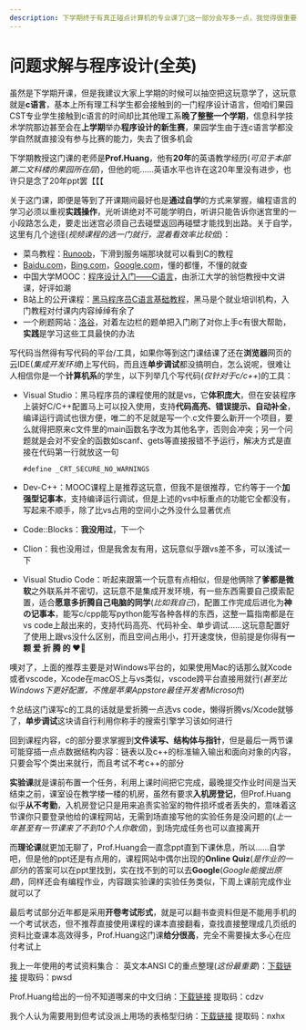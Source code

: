 ```yaml
---
description: 下学期终于有真正碰点计算机的专业课了🤩这一部分会写多一点，我觉得很重要，它是一门让大家明白计算机专业课学习方式的课程
---
```


# 问题求解与程序设计(全英)

虽然是下学期开课，但是我建议大家上学期的时候可以抽空把这玩意学了，这玩意就是**c语言**，基本上所有理工科学生都会接触到的一门程序设计语言，但咱们果园CST专业学生接触到c语言的时间却比其他理工系**晚了整整一个学期**，信息科学技术学院那边甚至会在**上学期**举办**程序设计的新生赛**，果园学生由于连c语言学都没学自然就直接没有参与比赛的能力，失去了很多机会

下学期教授这门课的老师是**Prof.Huang**，他有**20年**的英语教学经历(_可见于本部第二文科楼的果园所在层_)，但他的呃……英语水平也许在这20年里没有进步，也许只是念了20年ppt罢【【【

关于这门课，即便是等到了开课期间最好也是**通过自学**的方式来掌握，编程语言的学习必须以重视**实践操作**，光听讲绝对不可能学明白，听讲只能告诉你迷宫里的一小段路怎么走，要走出迷宫必须自己去碰壁返回再碰壁才能找到出路。关于自学，这里有几个途径(_视频课程的选一门就行，混着看效率比较低_)：

* 菜鸟教程：[Runoob](https://www.runoob.com/)，下滑到服务端那块就可以看到C的教程
* [Baidu.com](https://www.baidu.com/)，[Bing.com](https://cn.bing.com/)，[Google.com](http://www.google.cn/)，懂的都懂，不懂的就查
* 中国大学MOOC：[程序设计入门——C语言](https://www.icourse163.org/course/0809ZJU007A-199001?outVendor=zw\_mooc\_pclszykctj\_)，由浙江大学的翁恺教授中文讲课，好评如潮
* B站上的公开课程：[黑马程序员C语言基础教程](https://www.bilibili.com/video/BV1vs411n7TH?share\_source=copy\_web\&vd\_source=2e2bcfa887bf8da9bde84af9fe79f8eb)，黑马是个就业培训机构，入门教程对付课内内容绰绰有余了
* 一个刷题网站：[洛谷](https://www.luogu.com.cn/)，对着左边栏的题单把入门刷了对你上手c有很大帮助，**实践**是学习这些工具最快的办法

写代码当然得有写代码的平台/工具，如果你等到这门课结课了还在**浏览器**网页的云IDE(_集成开发环境_)上写代码，而且连**单步调试**都没搞明白，怎么说呢，很难让人相信你是一个**计算机系**的学生，以下列举几个写代码(_仅针对于c/c++_)的工具：

*   Visual Studio：黑马程序员的课程使用的就是vs，它**体积庞大**，但在安装程序上装好C/C++配置马上可以投入使用，支持**代码高亮、错误提示、自动补全**，编译运行调试也很方便，唯二的不足就是写一个.c文件要么新开一个项目，要么就得把原来c文件里的main函数名字改为其他名字，否则会冲突；另一个问题就是会对不安全的函数如scanf、gets等直接报错不予运行，解决方式是直接在代码第一行就放这一句

    ```
    #define _CRT_SECURE_NO_WARNINGS
    ```
* Dev-C++：MOOC课程上是推荐这玩意，但我不是很推荐，它约等于一个**加强型记事本**，支持编译运行调试，但是上述的vs中标重点的功能它全都没有，写起来不顺手，除了比vs占用的空间小之外没什么显著优点
* Code::Blocks：**我没用过**，下一个
* Clion：我也没用过，但是我舍友有用，这玩意似乎跟vs差不多，可以浅试一下
* Visual Studio Code：听起来跟第一个玩意有点相似，但是他俩除了**爹都是微软**之外联系并不密切，这玩意不是集成开发环境，有一些东西需要自己摸索配置，适合**愿意多折腾自己电脑的同学**(_比如我自己_)，配置工作完成后进化为**神の记事本**，能写c/cpp能写python能写各种各样的东西，这整一篇指南都是在vs code上敲出来的，支持代码高亮、代码补全、单步调试……这玩意配置好了使用上跟vs没什么区别，而且空间占用小，打开速度快，但前提是你得有**一 颗 爱 折 腾 的 ♥**🥰

噢对了，上面的推荐主要是对Windows平台的，如果使用Mac的话那么就Xcode或者vscode，Xcode在macOS上与vs类似，vscode跨平台直接用就行(_甚至比Windows下更好配置，不愧是苹果Appstore最佳开发者Microsoft_)

↑总结这门课写c的工具的话就是爱折腾一点选vs code，懒得折腾vs/Xcode就够了，**单步调试**这块请自行利用你称手的搜索引擎学习该如何进行

回到课程内容，c的部分要求掌握到**文件读写、结构体与指针**，但是最后一两节课可能穿插一点点数据结构内容：链表以及c++的标准输入输出和面向对象的内容，只要会写个类出来就行，而且考试不考c++的部分

**实验课**就是课前布置一个任务，利用上课时间把它完成，最晚提交作业时间是当天结束之前，课室设在教学楼一楼的机房，虽然有要求**入机房登记**，但Prof.Huang似乎**从不考勤**，入机房登记只是用来追责实验室的物件损坏或者丢失的，意味着这节课你只要登录他给的课程网站，无需到场直接写他的实验任务是没问题的(_上一年甚至有一节课来了不到10个人你敢信_)，到场完成任务也可以直接离开

而**理论课**就更加无聊了，Prof.Huang会一直念ppt直到下课休息，所以……自学吧，但是他的ppt还是有点用的，课程网站中偶尔出现的**Online Quiz**(_是作业的一部分_)的答案可以在ppt里找到，实在找不到的可以去**Google**(_Google能搜出原题_)，同样还会有编程作业，内容跟实验课的实验任务类似，下周上课前完成作业就可以了

最后考试部分近年都是采用**开卷考试形式**，就是可以翻书查资料但是不能用手机的一个考试状态，但不推荐直接使用课程的课本直接翻看，查找直接整理成几页纸的资料比查课本高效得多，Prof.Huang这门课**给分很高**，完全不需要操太多心在应付考试上

我上一年使用的考试资料集合： 英文本ANSI C的重点整理(_这份最重要_)：[下载链接](https://pan.baidu.com/s/1qLVDH4x9T7wnSTAmCoHIFg) 提取码：pwsd

Prof.Huang给出的一份不知道哪来的中文归纳：[下载链接](https://pan.baidu.com/s/1xys7h8kCn1UCHcrn9UB45w) 提取码：cdzv

我个人认为需要用到但考试没派上用场的表格型归纳：[下载链接](https://pan.baidu.com/s/1QwoD8biWQ2QIbegJDQvncA) 提取码：nxhx
